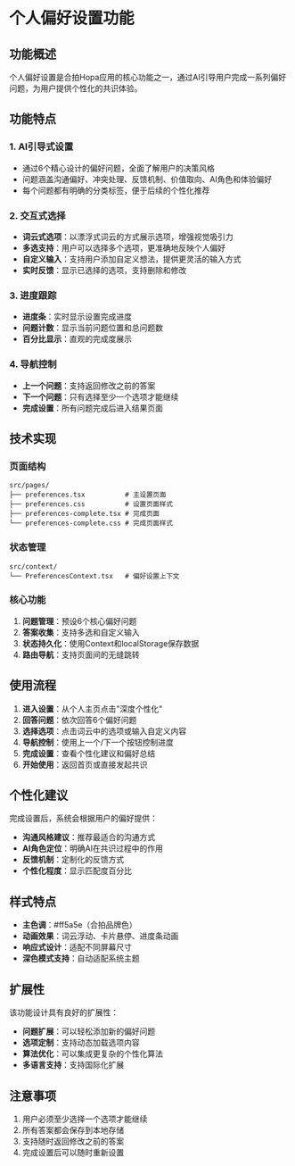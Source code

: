 # 个人偏好设置功能

## 功能概述

个人偏好设置是合拍Hopa应用的核心功能之一，通过AI引导用户完成一系列偏好问题，为用户提供个性化的共识体验。

## 功能特点

### 1. AI引导式设置
- 通过6个精心设计的偏好问题，全面了解用户的决策风格
- 问题涵盖沟通偏好、冲突处理、反馈机制、价值取向、AI角色和体验偏好
- 每个问题都有明确的分类标签，便于后续的个性化推荐

### 2. 交互式选择
- **词云式选项**：以漂浮式词云的方式展示选项，增强视觉吸引力
- **多选支持**：用户可以选择多个选项，更准确地反映个人偏好
- **自定义输入**：支持用户添加自定义想法，提供更灵活的输入方式
- **实时反馈**：显示已选择的选项，支持删除和修改

### 3. 进度跟踪
- **进度条**：实时显示设置完成进度
- **问题计数**：显示当前问题位置和总问题数
- **百分比显示**：直观的完成度展示

### 4. 导航控制
- **上一个问题**：支持返回修改之前的答案
- **下一个问题**：只有选择至少一个选项才能继续
- **完成设置**：所有问题完成后进入结果页面

## 技术实现

### 页面结构
```
src/pages/
├── preferences.tsx          # 主设置页面
├── preferences.css          # 设置页面样式
├── preferences-complete.tsx # 完成页面
└── preferences-complete.css # 完成页面样式
```

### 状态管理
```
src/context/
└── PreferencesContext.tsx   # 偏好设置上下文
```

### 核心功能
1. **问题管理**：预设6个核心偏好问题
2. **答案收集**：支持多选和自定义输入
3. **状态持久化**：使用Context和localStorage保存数据
4. **路由导航**：支持页面间的无缝跳转

## 使用流程

1. **进入设置**：从个人主页点击"深度个性化"
2. **回答问题**：依次回答6个偏好问题
3. **选择选项**：点击词云中的选项或输入自定义内容
4. **导航控制**：使用上一个/下一个按钮控制进度
5. **完成设置**：查看个性化建议和偏好总结
6. **开始使用**：返回首页或直接发起共识

## 个性化建议

完成设置后，系统会根据用户的偏好提供：

- **沟通风格建议**：推荐最适合的沟通方式
- **AI角色定位**：明确AI在共识过程中的作用
- **反馈机制**：定制化的反馈方式
- **个性化程度**：显示匹配度百分比

## 样式特点

- **主色调**：#ff5a5e（合拍品牌色）
- **动画效果**：词云浮动、卡片悬停、进度条动画
- **响应式设计**：适配不同屏幕尺寸
- **深色模式支持**：自动适配系统主题

## 扩展性

该功能设计具有良好的扩展性：

- **问题扩展**：可以轻松添加新的偏好问题
- **选项定制**：支持动态加载选项内容
- **算法优化**：可以集成更复杂的个性化算法
- **多语言支持**：支持国际化扩展

## 注意事项

1. 用户必须至少选择一个选项才能继续
2. 所有答案都会保存到本地存储
3. 支持随时返回修改之前的答案
4. 完成设置后可以随时重新设置
